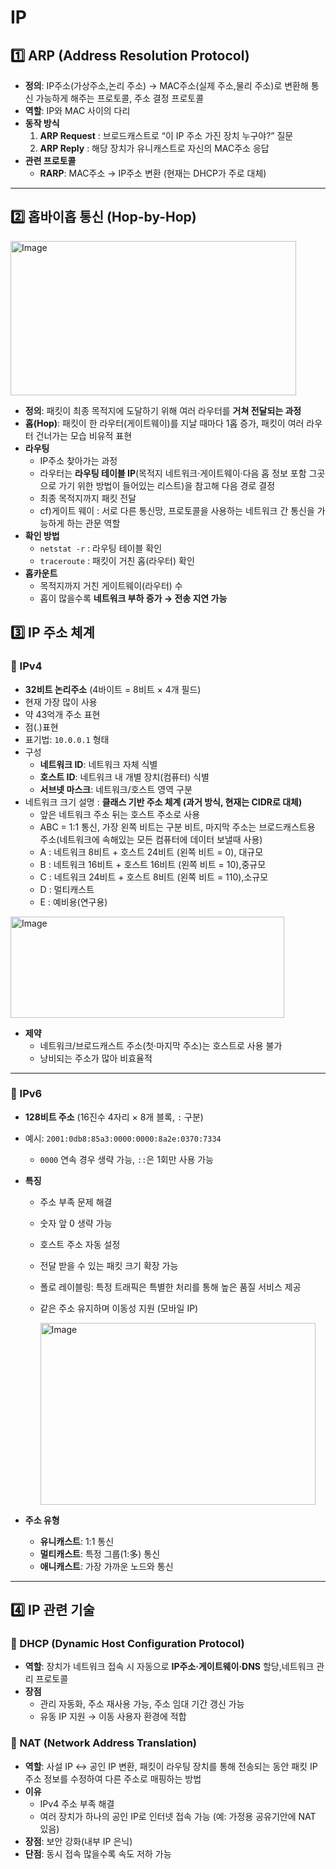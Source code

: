# IP

## 1️⃣ ARP (Address Resolution Protocol)

- **정의**: IP주소(가상주소,논리 주소) → MAC주소(실제 주소,물리 주소)로 변환해 통신 가능하게 해주는 프로토콜, 주소 결정 프로토콜
- **역할**: IP와 MAC 사이의 다리
- **동작 방식**
    1. **ARP Request** : 브로드캐스트로 “이 IP 주소 가진 장치 누구야?” 질문
    2. **ARP Reply** : 해당 장치가 유니캐스트로 자신의 MAC주소 응답
- **관련 프로토콜**
    - **RARP**: MAC주소 → IP주소 변환 (현재는 DHCP가 주로 대체)

---

## 2️⃣ 홉바이홉 통신 (Hop-by-Hop)

<img width="457" height="247" alt="Image" src="https://github.com/user-attachments/assets/5cb4f0f4-2f0a-45ba-aaf4-ab401688d803" />

- **정의**: 패킷이 최종 목적지에 도달하기 위해 여러 라우터를 **거쳐 전달되는 과정**
- **홉(Hop)**: 패킷이 한 라우터(게이트웨이)를 지날 때마다 1홉 증가, 패킷이 여러 라우터 건너가는 모습 비유적 표현
- **라우팅**
    - IP주소 찾아가는 과정
    - 라우터는 **라우팅 테이블 IP**(목적지 네트워크·게이트웨이·다음 홉 정보 포함 그곳으로 가기 위한 방법이 들어있는 리스트)을 참고해 다음 경로 결정
    - 최종 목적지까지 패킷 전달
    - cf)게이트 웨이 : 서로 다른 통신망, 프로토콜을 사용하는 네트워크 간 통신을 가능하게 하는 관문 역할
- **확인 방법**
    - `netstat -r` : 라우팅 테이블 확인
    - `traceroute` : 패킷이 거친 홉(라우터) 확인
- **홉카운트**
    - 목적지까지 거친 게이트웨이(라우터) 수
    - 홉이 많을수록 **네트워크 부하 증가 → 전송 지연 가능**

## 3️⃣ IP 주소 체계

### 🔹 IPv4

- **32비트 논리주소** (4바이트 = 8비트 × 4개 필드)
- 현재 가장 많이 사용
- 약 43억개 주소 표현
- 점(.)표현
- 표기법: `10.0.0.1` 형태
- 구성
    - **네트워크 ID**: 네트워크 자체 식별
    - **호스트 ID**: 네트워크 내 개별 장치(컴퓨터) 식별
    - **서브넷 마스크**: 네트워크/호스트 영역 구분
- 네트워크 크기 설명 : **클래스 기반 주소 체계 (과거 방식, 현재는 CIDR로 대체)**
    - 앞은 네트워크 주소 뒤는 호스트 주소로 사용
    - ABC = 1:1 통신, 가장 왼쪽 비트는 구분 비트, 마지막 주소는 브로드캐스트용 주소(네트워크에 속해있는 모든 컴퓨터에 데이터 보낼때 사용)
    - A : 네트워크 8비트 + 호스트 24비트 (왼쪽 비트 = 0), 대규모
    - B : 네트워크 16비트 + 호스트 16비트 (왼쪽 비트 = 10),중규모
    - C : 네트워크 24비트 + 호스트 8비트 (왼쪽 비트 = 110),소규모
    - D : 멀티캐스트
    - E : 예비용(연구용)
  
<img width="438" height="162" alt="Image" src="https://github.com/user-attachments/assets/e7b5e6a7-f506-438b-a3ae-e7f4190f72d3" />

- **제약**
    - 네트워크/브로드캐스트 주소(첫·마지막 주소)는 호스트로 사용 불가
    - 낭비되는 주소가 많아 비효율적

---

### 🔹 IPv6

- **128비트 주소** (16진수 4자리 × 8개 블록, `:` 구분)
- 예시: `2001:0db8:85a3:0000:0000:8a2e:0370:7334`
    - `0000` 연속 경우 생략 가능, `::`은 1회만 사용 가능
- **특징**
    - 주소 부족 문제 해결
    - 숫자 앞 0 생략 가능
    - 호스트 주소 자동 설정
    - 전달 받을 수 있는 패킷 크기 확장 가능
    - 폴로 레이블링: 특정 트래픽은 특별한 처리를 통해 높은 품질 서비스 제공
    - 같은 주소 유지하며 이동성 지원 (모바일 IP)

      <img width="440" height="291" alt="Image" src="https://github.com/user-attachments/assets/a257497f-5767-491e-b443-3ef921b88590" />

- **주소 유형**
    - **유니캐스트**: 1:1 통신
    - **멀티캐스트**: 특정 그룹(1:多) 통신
    - **애니캐스트**: 가장 가까운 노드와 통신

---

## 4️⃣ IP 관련 기술

### 🔹 DHCP (Dynamic Host Configuration Protocol)

- **역할**: 장치가 네트워크 접속 시 자동으로 **IP주소·게이트웨이·DNS** 할당,네트워크 관리 프로토콜
- **장점**
    - 관리 자동화, 주소 재사용 가능, 주소 임대 기간 갱신 가능
    - 유동 IP 지원 → 이동 사용자 환경에 적합


### 🔹 NAT (Network Address Translation)

- **역할**: 사설 IP ↔ 공인 IP 변환, 패킷이 라우팅 장치를 통해 전송되는 동안 패킷 IP주소 정보를 수정하여 다른 주소로 매핑하는 방법
- **이유**
    - IPv4 주소 부족 해결
    - 여러 장치가 하나의 공인 IP로 인터넷 접속 가능 (예: 가정용 공유기안에 NAT 있음)
- **장점**: 보안 강화(내부 IP 은닉)
- **단점**: 동시 접속 많을수록 속도 저하 가능
